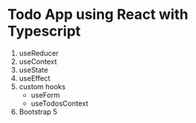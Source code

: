 # Todo App using React with Typescript

1. useReducer
2. useContext
3. useState
4. useEffect
5. custom hooks
   - useForm
   - useTodosContext
6. Bootstrap 5
